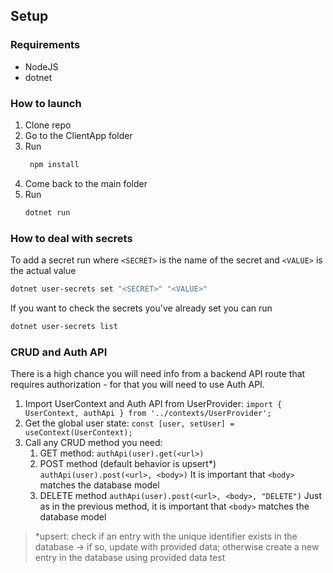 ## Setup

### Requirements

- NodeJS
- dotnet

### How to launch

1. Clone repo
1. Go to the ClientApp folder
1. Run
   ```bash
    npm install
   ```
1. Come back to the main folder
1. Run
   ```bash
   dotnet run
   ```

### How to deal with secrets

To add a secret run where `<SECRET>` is the name of the secret and `<VALUE>` is the actual value

```bash
dotnet user-secrets set "<SECRET>" "<VALUE>"
```

If you want to check the secrets you've already set you can run

```bash
dotnet user-secrets list
```

### CRUD and Auth API

There is a high chance you will need info from a backend API route that requires authorization - for that you will need to use Auth API.

1. Import UserContext and Auth API from UserProvider: `import { UserContext, authApi } from '../contexts/UserProvider';`
1. Get the global user state: `const [user, setUser] = useContext(UserContext);`
1. Call any CRUD method you need:
   1. GET method: `authApi(user).get(<url>)`
   1. POST method (default behavior is upsert\*) `authApi(user).post(<url>, <body>)` It is important that `<body>` matches the database model
   1. DELETE method `authApi(user).post(<url>, <body>, "DELETE")` Just as in the previous method, it is important that `<body>` matches the database model

> \*upsert: check if an entry with the unique identifier exists in the database -> if so, update with provided data; otherwise create a new entry in the database using provided data
test
